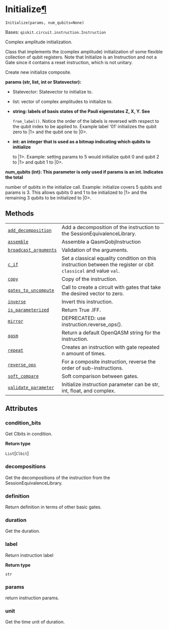 # Initialize[¶](#initialize "Permalink to this headline")

<span id="undefined" />

`Initialize(params, num_qubits=None)`

Bases: `qiskit.circuit.instruction.Instruction`

Complex amplitude initialization.

Class that implements the (complex amplitude) initialization of some flexible collection of qubit registers. Note that Initialize is an Instruction and not a Gate since it contains a reset instruction, which is not unitary.

Create new initialize composite.

**params (str, list, int or Statevector):**

*   Statevector: Statevector to initialize to.

*   list: vector of complex amplitudes to initialize to.

*   **string: labels of basis states of the Pauli eigenstates Z, X, Y. See**

    `from_label()`. Notice the order of the labels is reversed with respect to the qubit index to be applied to. Example label ‘01’ initializes the qubit zero to |1> and the qubit one to |0>.

*   **int: an integer that is used as a bitmap indicating which qubits to initialize**

    to |1>. Example: setting params to 5 would initialize qubit 0 and qubit 2 to |1> and qubit 1 to |0>.

**num\_qubits (int): This parameter is only used if params is an int. Indicates the total**

number of qubits in the initialize call. Example: initialize covers 5 qubits and params is 3. This allows qubits 0 and 1 to be initialized to |1> and the remaining 3 qubits to be initialized to |0>.

## Methods

|                                                                                                                                                                               |                                                                                                                  |
| ----------------------------------------------------------------------------------------------------------------------------------------------------------------------------- | ---------------------------------------------------------------------------------------------------------------- |
| [`add_decomposition`](qiskit.extensions.Initialize.add_decomposition#qiskit.extensions.Initialize.add_decomposition "qiskit.extensions.Initialize.add_decomposition")         | Add a decomposition of the instruction to the SessionEquivalenceLibrary.                                         |
| [`assemble`](qiskit.extensions.Initialize.assemble#qiskit.extensions.Initialize.assemble "qiskit.extensions.Initialize.assemble")                                             | Assemble a QasmQobjInstruction                                                                                   |
| [`broadcast_arguments`](qiskit.extensions.Initialize.broadcast_arguments#qiskit.extensions.Initialize.broadcast_arguments "qiskit.extensions.Initialize.broadcast_arguments") | Validation of the arguments.                                                                                     |
| [`c_if`](qiskit.extensions.Initialize.c_if#qiskit.extensions.Initialize.c_if "qiskit.extensions.Initialize.c_if")                                                             | Set a classical equality condition on this instruction between the register or cbit `classical` and value `val`. |
| [`copy`](qiskit.extensions.Initialize.copy#qiskit.extensions.Initialize.copy "qiskit.extensions.Initialize.copy")                                                             | Copy of the instruction.                                                                                         |
| [`gates_to_uncompute`](qiskit.extensions.Initialize.gates_to_uncompute#qiskit.extensions.Initialize.gates_to_uncompute "qiskit.extensions.Initialize.gates_to_uncompute")     | Call to create a circuit with gates that take the desired vector to zero.                                        |
| [`inverse`](qiskit.extensions.Initialize.inverse#qiskit.extensions.Initialize.inverse "qiskit.extensions.Initialize.inverse")                                                 | Invert this instruction.                                                                                         |
| [`is_parameterized`](qiskit.extensions.Initialize.is_parameterized#qiskit.extensions.Initialize.is_parameterized "qiskit.extensions.Initialize.is_parameterized")             | Return True .IFF.                                                                                                |
| [`mirror`](qiskit.extensions.Initialize.mirror#qiskit.extensions.Initialize.mirror "qiskit.extensions.Initialize.mirror")                                                     | DEPRECATED: use instruction.reverse\_ops().                                                                      |
| [`qasm`](qiskit.extensions.Initialize.qasm#qiskit.extensions.Initialize.qasm "qiskit.extensions.Initialize.qasm")                                                             | Return a default OpenQASM string for the instruction.                                                            |
| [`repeat`](qiskit.extensions.Initialize.repeat#qiskit.extensions.Initialize.repeat "qiskit.extensions.Initialize.repeat")                                                     | Creates an instruction with gate repeated n amount of times.                                                     |
| [`reverse_ops`](qiskit.extensions.Initialize.reverse_ops#qiskit.extensions.Initialize.reverse_ops "qiskit.extensions.Initialize.reverse_ops")                                 | For a composite instruction, reverse the order of sub-instructions.                                              |
| [`soft_compare`](qiskit.extensions.Initialize.soft_compare#qiskit.extensions.Initialize.soft_compare "qiskit.extensions.Initialize.soft_compare")                             | Soft comparison between gates.                                                                                   |
| [`validate_parameter`](qiskit.extensions.Initialize.validate_parameter#qiskit.extensions.Initialize.validate_parameter "qiskit.extensions.Initialize.validate_parameter")     | Initialize instruction parameter can be str, int, float, and complex.                                            |

## Attributes

<span id="undefined" />

### condition\_bits

Get Clbits in condition.

**Return type**

`List`\[`Clbit`]

<span id="undefined" />

### decompositions

Get the decompositions of the instruction from the SessionEquivalenceLibrary.

<span id="undefined" />

### definition

Return definition in terms of other basic gates.

<span id="undefined" />

### duration

Get the duration.

<span id="undefined" />

### label

Return instruction label

**Return type**

`str`

<span id="undefined" />

### params

return instruction params.

<span id="undefined" />

### unit

Get the time unit of duration.
